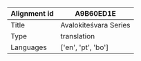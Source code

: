 |Alignment id | A9B60ED1E
| --- | --- 
|Title | Avalokiteśvara Series 
|Type | translation
|Languages | ['en', 'pt', 'bo']